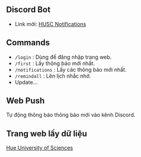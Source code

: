 ## Discord Bot

- Link mời: [HUSC Notifications](https://discord.com/oauth2/authorize?client_id=1316054955748229231&permissions=1126864127515648&integration_type=0&scope=bot)

## Commands

- `/login` : Dùng để đăng nhập trang web.
- `/first` : Lấy thông báo mới nhất.
- `/notifications` : Lấy các thông báo mới nhất.
- `/remindall` : Lên lịch nhắc nhở.
- Update...

## Web Push

Tự động thông báo thông báo mới vào kênh Discord.

## Trang web lấy dữ liệu

[Hue University of Sciences](https://student.husc.edu.vn)

